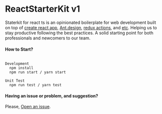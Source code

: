 # ReactStarterKit v1

Staterkit for react ts is an opinionated boilerplate for web development built on top of [create react app](https://github.com/facebookincubator/create-react-app), [Ant.design](https://ant.design/), [redux actions](https://github.com/reduxactions/redux-actions), and [etc](https://github.com/juztinlazaro/react-starter-kit/wiki/Dependencies). Helping us to stay productive following the best practices. A solid starting point for both professionals and newcomers to our team.

#### How to Start?
```

Development
  npm install
  npm run start / yarn start

Unit Test
  npm run test / yarn test
```

#### Having an issue or problem, and suggestion?

Please, [Open an issue](https://github.com/juztinlazaro/react-starter-kit-ts/issues/new).
